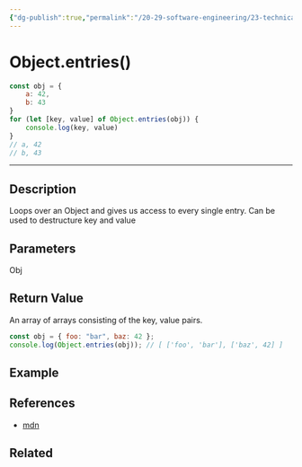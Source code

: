 ```yaml
---
{"dg-publish":true,"permalink":"/20-29-software-engineering/23-technical-fundamentals/22-02-java-script/object-entries/","tags":["code/javascript"],"created":"2023-07-21T06:43:02.476-05:00","updated":"2023-09-05T14:35:05.871-05:00"}
---
```


# Object.entries()

```javascript
const obj = {
	a: 42,
	b: 43
}
for (let [key, value] of Object.entries(obj)) {
	console.log(key, value)
}
// a, 42
// b, 43
```

---
## Description
Loops over an Object and gives us access to every single entry. Can be used to destructure key and value

## Parameters
Obj

## Return Value
An array of arrays consisting of the key, value pairs.
```javascript
const obj = { foo: "bar", baz: 42 };
console.log(Object.entries(obj)); // [ ['foo', 'bar'], ['baz', 42] ]
```

## Example

## References
- [mdn](https://developer.mozilla.org/en-US/docs/Web/JavaScript/Reference/Global_Objects/Object/entries)

## Related

